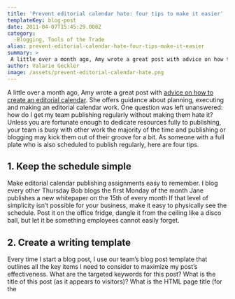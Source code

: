 ```yaml
---
title: 'Prevent editorial calendar hate: four tips to make it easier'
templateKey: blog-post
date: 2011-04-07T15:45:29.000Z
category: 
  -Blogging, Tools of the Trade
alias: prevent-editorial-calendar-hate-four-tips-make-it-easier
summary: > 
 A little over a month ago, Amy wrote a great post with advice on how to create an editorial calendar. She offers guidance about planning, executing and making an editorial calendar work. One question was left unanswered: how do I get my team publishing regularly without making them hate it?
author: Valarie Geckler
image: /assets/prevent-editorial-calendar-hate.png
---
```


A little over a month ago, Amy wrote a great post with [advice on how to create an editorial calendar](http://www.digett.com/blog/02/23/2011/how-create-editorial-calendar). She offers guidance about planning, executing and making an editorial calendar work. One question was left unanswered: how do I get my team publishing regularly without making them hate it? Unless you are fortunate enough to dedicate resources fully to publishing, your team is busy with other work the majority of the time and publishing or blogging may kick them out of their groove for a bit. As someone with a full plate who is also scheduled to publish regularly, here are four tips.

1\. Keep the schedule simple
----------------------------

Make editorial calendar publishing assignments easy to remember. I blog every other Thursday Bob blogs the first Monday of the month Jane publishes a new whitepaper on the 15th of every month If that level of simplicity isn’t possible for your business, make it easy to physically see the schedule. Post it on the office fridge, dangle it from the ceiling like a disco ball, but let it be something employees cannot easily forget.

2\. Create a writing template
-----------------------------

Every time I start a blog post, I use our team’s blog post template that outlines all the key items I need to consider to maximize my post’s effectiveness. What are the targeted keywords for this post? What is the title of this post (as it appears to visitors)? What is the HTML page title (for the <title> tag as it appears to search engines)? What is the meta description for this post? What category tags will I assign to this post? What image will I use for this post? How will I name it and tag it?

3\. Encourage a culture shift
-----------------------------

Push hard to keep everyone on track for a few weeks or through a few scheduled cycles. Watch for and nurture a culture shift where publishing becomes second nature. It may be peer pressure, professional competition or a sense of responsibility, but knowing that everyone published on time this week is a strong motivating factor to make sure I do too.

4\. Share the results and success
---------------------------------

Let the team know when a post generates a traffic boost, gets a ton of comment activity or shot up Google for its targeted keywords. It’s encouraging to know that sticking to the editorial calendar produces results. \[Image: [David Vignoni](https://commons.wikimedia.org/wiki/File:Nuvola_apps_date.svg)\]